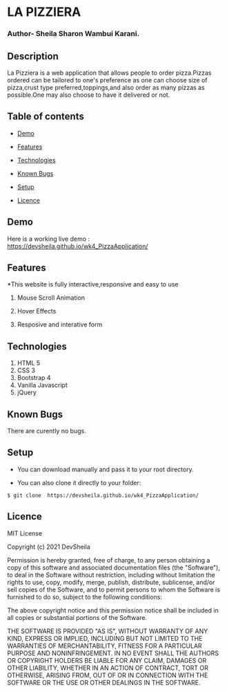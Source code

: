 # LA PIZZIERA
### Author- Sheila Sharon Wambui Karani.

## Description
La Pizziera is a web application that allows people to order pizza.Pizzas ordered can be tailored to one's preference as one can choose size of pizza,crust type preferred,toppings,and also order as many pizzas as possible.One may also choose to have it delivered or not.

## Table of contents
* [Demo](#demo)
 
* [Features](#features)

* [Technologies](#technologies)

* [Known Bugs](#knownbugs)

* [Setup](#setup)

* [Licence](#Licence)

## Demo
Here is a working live demo :    https://devsheila.github.io/wk4_PizzaApplication/
## Features

*This website is fully interactive,responsive and easy to use
1. Mouse Scroll Animation

1. Hover Effects

1. Resposive and interative form

## Technologies

1. HTML 5
1. CSS 3
1. Bootstrap 4
1. Vanilla Javascript
1. jQuery

## Known Bugs
There are curently no bugs.
## Setup

* You can download  manually and pass it to your root directory.

* You can also clone it directly to your folder:

```
$ git clone  https://devsheila.github.io/wk4_PizzaApplication/

```




## Licence
MIT License

Copyright (c) 2021 DevSheila

Permission is hereby granted, free of charge, to any person obtaining a copy
of this software and associated documentation files (the "Software"), to deal
in the Software without restriction, including without limitation the rights
to use, copy, modify, merge, publish, distribute, sublicense, and/or sell
copies of the Software, and to permit persons to whom the Software is
furnished to do so, subject to the following conditions:

The above copyright notice and this permission notice shall be included in all
copies or substantial portions of the Software.

THE SOFTWARE IS PROVIDED "AS IS", WITHOUT WARRANTY OF ANY KIND, EXPRESS OR
IMPLIED, INCLUDING BUT NOT LIMITED TO THE WARRANTIES OF MERCHANTABILITY,
FITNESS FOR A PARTICULAR PURPOSE AND NONINFRINGEMENT. IN NO EVENT SHALL THE
AUTHORS OR COPYRIGHT HOLDERS BE LIABLE FOR ANY CLAIM, DAMAGES OR OTHER
LIABILITY, WHETHER IN AN ACTION OF CONTRACT, TORT OR OTHERWISE, ARISING FROM,
OUT OF OR IN CONNECTION WITH THE SOFTWARE OR THE USE OR OTHER DEALINGS IN THE
SOFTWARE.

